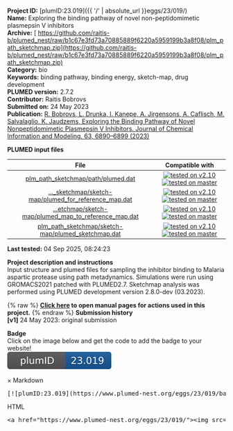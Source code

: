 **Project ID:** [plumID:23.019]({{ '/' | absolute_url }}eggs/23/019/)  
**Name:**  Exploring the binding pathway of novel non-peptidomimetic plasmepsin V inhibitors  
**Archive:** [ https://github.com/raitis-b/plumed_nest/raw/b1c67e3fd73a70885889f6220a5959199b3a8f08/plm_path_sketchmap.zip](https://github.com/raitis-b/plumed_nest/raw/b1c67e3fd73a70885889f6220a5959199b3a8f08/plm_path_sketchmap.zip)  
**Category:**  bio  
**Keywords:**  binding pathway, binding energy, sketch-map, drug development  
**PLUMED version:**  2.7.2  
**Contributor:**  Raitis Bobrovs  
**Submitted on:** 24 May 2023  
**Publication:** [R. Bobrovs, L. Drunka, I. Kanepe, A. Jirgensons, A. Caflisch, M. Salvalaglio, K. Jaudzems, Exploring the Binding Pathway of Novel Nonpeptidomimetic Plasmepsin V Inhibitors. Journal of Chemical Information and Modeling. 63, 6890–6899 (2023)](http://dx.doi.org/10.1021/acs.jcim.3c00826)  
  
**PLUMED input files**  
  
| File     | Compatible with |  
|:--------:|:--------:|  
| [plm_path_sketchmap/path/plumed.dat](./data/plm_path_sketchmap/path/plumed.dat.md) |  [![tested on v2.10](https://img.shields.io/badge/v2.10-passing-green.svg)](data/plm_path_sketchmap/path/plumed.dat.plumed.stderr) [![tested on master](https://img.shields.io/badge/master-passing-green.svg)](data/plm_path_sketchmap/path/plumed.dat.plumed_master.stderr) |  
| [..._sketchmap/sketch-map/plumed_for_reference_map.dat](./data/plm_path_sketchmap/sketch-map/plumed_for_reference_map.dat.md) |  [![tested on v2.10](https://img.shields.io/badge/v2.10-failed-red.svg)](data/plm_path_sketchmap/sketch-map/plumed_for_reference_map.dat.plumed.stderr) [![tested on master](https://img.shields.io/badge/master-failed-red.svg)](data/plm_path_sketchmap/sketch-map/plumed_for_reference_map.dat.plumed_master.stderr) |  
| [...etchmap/sketch-map/plumed_map_to_reference_map.dat](./data/plm_path_sketchmap/sketch-map/plumed_map_to_reference_map.dat.md) |  [![tested on v2.10](https://img.shields.io/badge/v2.10-passing-green.svg)](data/plm_path_sketchmap/sketch-map/plumed_map_to_reference_map.dat.plumed.stderr) [![tested on master](https://img.shields.io/badge/master-passing-green.svg)](data/plm_path_sketchmap/sketch-map/plumed_map_to_reference_map.dat.plumed_master.stderr) |  
| [plm_path_sketchmap/sketch-map/plumed_sketchmap.dat](./data/plm_path_sketchmap/sketch-map/plumed_sketchmap.dat.md) |  [![tested on v2.10](https://img.shields.io/badge/v2.10-failed-red.svg)](data/plm_path_sketchmap/sketch-map/plumed_sketchmap.dat.plumed.stderr) [![tested on master](https://img.shields.io/badge/master-failed-red.svg)](data/plm_path_sketchmap/sketch-map/plumed_sketchmap.dat.plumed_master.stderr) |  
  
**Last tested:**  04 Sep 2025, 08:24:23
  
**Project description and instructions**  
Input structure and plumed files for sampling the inhibitor binding to Malaria aspartic protease using path metadynamics. Simulations were run using GROMACS2021 patched with PLUMED2.7. Sketchmap analysis was performed using PLUMED development version 2.8.0-dev (03.2023).
  
{% raw %}
<b><a href="https://www.plumed.org/doc-master/user-doc/html/actionlist/?actions=VORONOI,VSTACK,METAD,LANDMARK_SELECT_FPS,CUSTOM,SKETCHMAP_PROJECTION,PRINT,SKETCHMAP,DISTANCE,COM,WHOLEMOLECULES,PATHMSD,DISSIMILARITIES,TRANSPOSE,COLLECT_FRAMES,UPPER_WALLS" target="_blank">Click here</a> to open manual pages for actions used in this project.</b>
{% endraw %}
**Submission history**  
**[v1]** 24 May 2023: original submission  
  
**Badge**  
Click on the image below and get the code to add the badge to your website!  
<img src="./badge.svg" alt="plumeDnest:23.019" id="myBtn" class="badge">
<div id="myModal" class="modal">
  <div class="modal-content">
    <span class="close">&times;</span>
    Markdown<pre>[![plumID:23.019](https://www.plumed-nest.org/eggs/23/019/badge.svg)](https://www.plumed-nest.org/eggs/23/019/)</pre>
    HTML<pre>&lt;a href="https://www.plumed-nest.org/eggs/23/019/"&gt;&lt;img src="https://www.plumed-nest.org/eggs/23/019/badge.svg" alt="plumID:23.019"&gt;&lt;/a&gt;</pre>
  </div>
</div>
